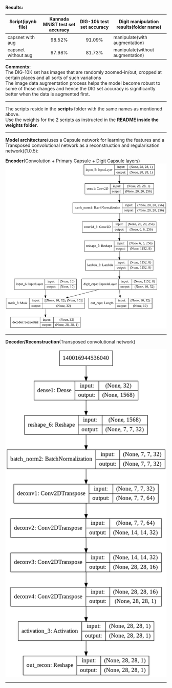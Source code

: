 <b>Results:</b><br>

|    Script(ipynb file)    | Kannada MNIST test set accuracy |  DIG-10k test set accuracy | Digit manipulation results(folder name) |
| --------------------------------------  | :----------------------: | :----------------------: | ------------------------------ |
|    capsnet with aug    |   98.52%  |     91.09%   |   manipulate(with augmentation)   |
|     capsnet without aug      |   97.98%       |      81.73%       |  manipulate(without augmentation) |


<b>Comments:</b><br>
The DIG-10K set has images that are randomly zoomed-in/out, cropped at certain places and all sorts of such variations<br>
The image data augmentation process helps the model become robust to some of those changes and hence the DIG set accuracy is significantly better when the data is augmented first.

-----------------------------------------------------------------------------------------------------------------------------------------------------------------------------------

The scripts reside in the <b>scripts</b> folder with the same names as mentioned above.<br>
Use the weights for the 2 scripts as instructed in the <b>README inside the weights folder.</b><br>

---------------------------------------------------------------------------------------------------------------------------------------------------------------------------------

<b>Model architecture</b>(uses a Capsule network for learning the features and a Transposed convolutional network as a reconstruction and regularisation network)(1.0.5):

<b>Encoder</b>(Convolution + Primary Capsule + Digit Capsule layers)
![Encoder(1.0.5)](https://github.com/Utkarsh87/Capsule-Networks/blob/master/kannada%20mnist/images/capsnet.png)

---------------------------------------------------------------------------------------------------------------------------------------------------------------------------------

<b>Decoder/Reconstruction</b>(Transposed convolutional network)

![Decoder/Reconstruction(1.0.5)](https://github.com/Utkarsh87/Capsule-Networks/blob/master/kannada%20mnist/images/decoder.png)

---------------------------------------------------------------------------------------------------------------------------------------------------------------------------------

